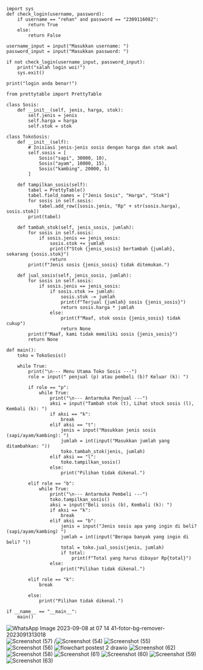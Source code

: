 ````
import sys
def check_login(username, password):
    if username == "rehan" and password == "2309116082":
        return True
    else:
        return False

username_input = input("Masukkan username: ")
password_input = input("Masukkan password: ")

if not check_login(username_input, password_input):
    print("salah login woi!")
    sys.exit()

print("login anda benar!")

from prettytable import PrettyTable

class Sosis:
    def __init__(self, jenis, harga, stok):
        self.jenis = jenis
        self.harga = harga
        self.stok = stok

class TokoSosis:
    def __init__(self):
        # Inisiasi jenis-jenis sosis dengan harga dan stok awal
        self.sosis = [
            Sosis("sapi", 30000, 10),
            Sosis("ayam", 10000, 15),
            Sosis("kambing", 20000, 5)
        ]

    def tampilkan_sosis(self):
        tabel = PrettyTable()
        tabel.field_names = ["Jenis Sosis", "Harga", "Stok"]
        for sosis in self.sosis:
            tabel.add_row([sosis.jenis, "Rp" + str(sosis.harga), sosis.stok])
        print(tabel)

    def tambah_stok(self, jenis_sosis, jumlah):
        for sosis in self.sosis:
            if sosis.jenis == jenis_sosis:
                sosis.stok += jumlah
                print(f"Stok {jenis_sosis} bertambah {jumlah}, sekarang {sosis.stok}")
                return
        print(f"Jenis sosis {jenis_sosis} tidak ditemukan.")

    def jual_sosis(self, jenis_sosis, jumlah):
        for sosis in self.sosis:
            if sosis.jenis == jenis_sosis:
                if sosis.stok >= jumlah:
                    sosis.stok -= jumlah
                    print(f"Terjual {jumlah} sosis {jenis_sosis}")
                    return sosis.harga * jumlah
                else:
                    print(f"Maaf, stok sosis {jenis_sosis} tidak cukup")
                    return None
        print(f"Maaf, kami tidak memiliki sosis {jenis_sosis}")
        return None

def main():
    toko = TokoSosis()

    while True:
        print("\n--- Menu Utama Toko Sosis ---")
        role = input(" penjual (p) atau pembeli (b)? Keluar (k): ")

        if role == "p":
            while True:
                print("\n--- Antarmuka Penjual ---")
                aksi = input("Tambah stok (t), Lihat stock sosis (l), Kembali (k): ")
                if aksi == "k":
                    break
                elif aksi == "t":
                    jenis = input("Masukkan jenis sosis (sapi/ayam/kambing): ")
                    jumlah = int(input("Masukkan jumlah yang ditambahkan: "))
                    toko.tambah_stok(jenis, jumlah)
                elif aksi == "l":
                    toko.tampilkan_sosis()
                else:
                    print("Pilihan tidak dikenal.")

        elif role == "b":
            while True:
                print("\n--- Antarmuka Pembeli ---")
                toko.tampilkan_sosis()
                aksi = input("Beli sosis (b), Kembali (k): ")
                if aksi == "k":
                    break
                elif aksi == "b":
                    jenis = input("Jenis sosis apa yang ingin di beli? (sapi/ayam/kambing) ")
                    jumlah = int(input("Berapa banyak yang ingin di beli? "))
                    total = toko.jual_sosis(jenis, jumlah)
                    if total:
                        print(f"Total yang harus dibayar Rp{total}")
                else:
                    print("Pilihan tidak dikenal.")

        elif role == "k":
            break

        else:
            print("Pilihan tidak dikenal.")

if __name__ == "__main__":
    main()
````
![WhatsApp Image 2023-09-08 at 07 14 41-fotor-bg-remover-2023091313018](https://github.com/rehanpramanaputra/postest2-toko-agen-sosis/assets/144860056/4258b0c5-e11e-4480-b906-708f3bed4c8a)
![Screenshot (57)](https://github.com/rehanpramanaputra/postest2-toko-agen-sosis/assets/144860056/8673bebb-0046-45ee-a21f-aaba5b2555d1)
/![Screenshot (54)](https://github.com/rehanpramanaputra/postest2-toko-agen-sosis/assets/144860056/90a95d6c-12de-47c9-9f9b-99806862d9e0)
![Screenshot (55)](https://github.com/rehanpramanaputra/postest2-toko-agen-sosis/assets/144860056/a9b8cb03-31ff-4155-b58e-efdb4f7932a6)
![Screenshot (56)](https://github.com/rehanpramanaputra/postest2-toko-agen-sosis/assets/144860056/400edb9f-6a41-419c-aeee-1bfe9f1b6977)
![flowchart postest 2 drawio](https://github.com/rehanpramanaputra/postest2-toko-agen-sosis/assets/144860056/7ae62576-55d5-44f9-ae1e-11ee00e8a947)
![Screenshot (62)](https://github.com/rehanpramanaputra/postest2-toko-agen-sosis/assets/144860056/9763e814-7389-49b5-acaa-b8ceb4f34a02)
![Screenshot (58)](https://github.com/rehanpramanaputra/postest2-toko-agen-sosis/assets/144860056/82c746ca-2d01-45c2-bcf7-5dc69b691bc8)
![Screenshot (61)](https://github.com/rehanpramanaputra/postest2-toko-agen-sosis/assets/144860056/f769b5c8-70de-4d0a-8690-903a0be85d15)
![Screenshot (60)](https://github.com/rehanpramanaputra/postest2-toko-agen-sosis/assets/144860056/af6b82f5-607b-44e2-a17a-5e3af0736fab)
![Screenshot (59)](https://github.com/rehanpramanaputra/postest2-toko-agen-sosis/assets/144860056/12c198eb-b80f-4ce7-8c0a-ba5fa08d9e84)
![Screenshot (63)](https://github.com/rehanpramanaputra/postest2-toko-agen-sosis/assets/144860056/5017ebbe-9c0b-4466-99b9-2d6a1787558d)

